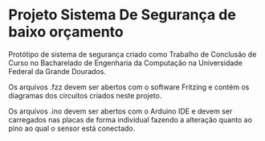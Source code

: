 # Projeto Sistema De Segurança de baixo orçamento
Protótipo de sistema de segurança criado como Trabalho de Conclusão de Curso no Bacharelado de Engenharia da Computação na Universidade Federal da Grande Dourados.

Os arquivos .fzz devem ser abertos com o software Fritzing e contém os diagramas dos circuitos criados neste projeto.

Os arquivos .ino devem ser abertos com o Arduino IDE e devem ser carregados nas placas de forma individual fazendo a alteração quanto ao pino ao qual o sensor está conectado.
